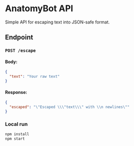 # AnatomyBot API

Simple API for escaping text into JSON-safe format.

## Endpoint

### `POST /escape`

#### Body:
```json
{
  "text": "Your raw text"
}
```
#### Response:
```json
{
  "escaped": "\"Escaped \\\"text\\\" with \\n newlines\""
}
```
### Local run
```bash
npm install
npm start
```